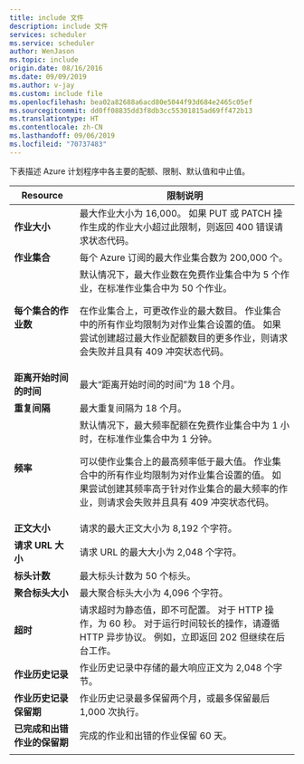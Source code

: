 ```yaml
---
title: include 文件
description: include 文件
services: scheduler
ms.service: scheduler
author: WenJason
ms.topic: include
origin.date: 08/16/2016
ms.date: 09/09/2019
ms.author: v-jay
ms.custom: include file
ms.openlocfilehash: bea02a82688a6acd80e5044f93d684e2465c05ef
ms.sourcegitcommit: dd0ff08835dd3f8db3cc55301815ad69ff472b13
ms.translationtype: HT
ms.contentlocale: zh-CN
ms.lasthandoff: 09/06/2019
ms.locfileid: "70737483"
---
```

下表描述 Azure 计划程序中各主要的配额、限制、默认值和中止值。

| Resource | 限制说明 |
| -------- | ----------------- |
| **作业大小** | 最大作业大小为 16,000。 如果 PUT 或 PATCH 操作生成的作业大小超过此限制，则返回 400 错误请求状态代码。 | 
| **作业集合** | 每个 Azure 订阅的最大作业集合数为 200,000 个。 | 
| **每个集合的作业数** | 默认情况下，最大作业数在免费作业集合中为 5 个作业，在标准作业集合中为 50 个作业。 <p>在作业集合上，可更改作业的最大数目。 作业集合中的所有作业均限制为对作业集合设置的值。 如果尝试创建超过最大作业配额数目的更多作业，则请求会失败并且具有 409 冲突状态代码。 | 
| **距离开始时间的时间** | 最大“距离开始时间的时间”为 18 个月。 |
| **重复间隔** | 最大重复间隔为 18 个月。 | 
| **频率** | 默认情况下，最大频率配额在免费作业集合中为 1 小时，在标准作业集合中为 1 分钟。 <p>可以使作业集合上的最高频率低于最大值。 作业集合中的所有作业均限制为对作业集合设置的值。 如果尝试创建其频率高于针对作业集合的最大频率的作业，则请求会失败并且具有 409 冲突状态代码。 | 
| **正文大小** | 请求的最大正文大小为 8,192 个字符。 |
| **请求 URL 大小** | 请求 URL 的最大大小为 2,048 个字符。 |
| **标头计数** | 最大标头计数为 50 个标头。 | 
| **聚合标头大小** | 最大聚合标头大小为 4,096 个字符。 |
| **超时** | 请求超时为静态值，即不可配置。 对于 HTTP 操作，为 60 秒。 对于运行时间较长的操作，请遵循 HTTP 异步协议。 例如，立即返回 202 但继续在后台工作。 | 
| **作业历史记录** | 作业历史记录中存储的最大响应正文为 2,048 个字节。 |
| **作业历史记录保留期** | 作业历史记录最多保留两个月，或最多保留最后 1,000 次执行。 | 
| **已完成和出错作业的保留期** | 完成的作业和出错的作业保留 60 天。 |
||| 

